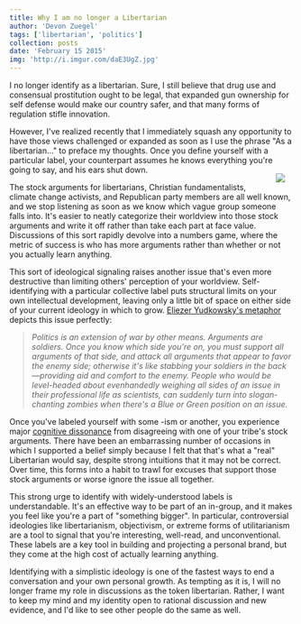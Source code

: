 ```yaml
---
title: Why I am no longer a Libertarian
author: 'Devon Zuegel'
tags: ['libertarian', 'politics']
collection: posts
date: 'February 15 2015'
img: 'http://i.imgur.com/daE3UgZ.jpg'
---
```


I no longer identify as a libertarian. Sure, I still believe that drug use and consensual prostitution ought to be legal, that expanded gun ownership for self defense would make our country safer, and that many forms of regulation stifle innovation.

However, I've realized recently that I immediately squash any opportunity to have those views challenged or expanded as soon as I use the phrase "As a libertarian..." to preface my thoughts. Once you define yourself with a particular label, your counterpart assumes he knows everything you're going to say, and his ears shut down. <img src='http://i.imgur.com/M2Rqh8u.png' style='margin:15px; float:right; max-width:60%'/>

The stock arguments for libertarians, Christian fundamentalists, climate change activists, and Republican party members are all well known, and we stop listening as soon as we know which vague group someone falls into. It's easier to neatly categorize their worldview into those stock arguments and write it off rather than take each part at face value. Discussions of this sort rapidly devolve into a numbers game, where the metric of success is who has more arguments rather than whether or not you actually learn anything.

This sort of ideological signaling raises another issue that's even more destructive than limiting others' perception of your worldview. Self-identifying with a particular collective label puts structural limits on your own intellectual development, leaving only a little bit of space on either side of your current ideology in which to grow. [Eliezer Yudkowsky's metaphor](http://lesswrong.com/lw/gw/politics_is_the_mindkiller/) depicts this issue perfectly:

> *Politics is an extension of war by other means.  Arguments are soldiers.  Once you know which side you're on, you must support all arguments of that side, and attack all arguments that appear to favor the enemy side; otherwise it's like stabbing your soldiers in the back—providing aid and comfort to the enemy.  People who would be level-headed about evenhandedly weighing all sides of an issue in their professional life as scientists, can suddenly turn into slogan-chanting zombies when there's a Blue or Green position on an issue.*

Once you've labeled yourself with some -ism or another, you experience major [cognitive dissonance](http://www.simplypsychology.org/cognitive-dissonance.html) from disagreeing with one of your tribe's stock arguments. There have been an embarrassing number of occasions in which I supported a belief simply because I felt that that's what a "real" Libertarian would say, despite strong intuitions that it may not be correct. Over time, this forms into a habit to trawl for excuses that support those stock arguments or worse ignore the issue all together.

This strong urge to identify with widely-understood labels is understandable. It's an effective way to be part of an in-group, and it makes you feel like you're a part of "something bigger". In particular, controversial ideologies like libertarianism, objectivism, or extreme forms of utilitarianism are a tool to signal that you're interesting, well-read, and unconventional. These labels are a key tool in building and projecting a personal brand, but they come at the high cost of actually learning anything.

Identifying with a simplistic ideology is one of the fastest ways to end a conversation and your own personal growth. As tempting as it is, I will no longer frame my role in discussions as the token libertarian. Rather, I want to keep my mind and my identity open to rational discussion and new evidence, and I'd like to see other people do the same as well.


<!-- 
and consider the sum of the parts in place of a simplistic monolith

The conversation is done as soon as you know what the other person labels himself as, stock argument, stifles debate... also boxing yourself in, you have to defend "your ", you're not going to kill your soldiers

If someone hands you a filter, in moments of ambiguity, can shape the reality that you create, we are always looking for filters so even easier if someone hands you

Sometimes they will include a unique historical example, study, or description to support their claim, but rarely do they 

the person they are trying to convince has little reason to believe that their respective argument will add significant value to the conversation.
 -->